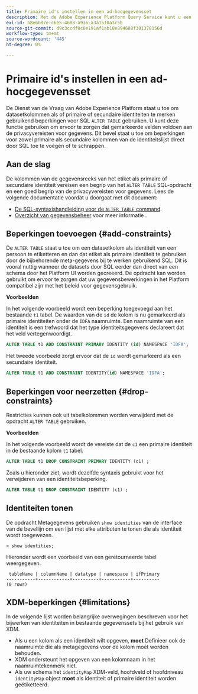 ```yaml
---
title: Primaire id's instellen in een ad-hocgegevensset
description: Met de Adobe Experience Platform Query Service kunt u een identiteit of een primaire identiteit voor de gegevenssetvelden van een ad-hocschema rechtstreeks instellen via de SQL-opdracht ALTER TABLE. Het document verklaart hoe te om het ALTER bevel van de LIJST te gebruiken om een primaire identiteit of een secundaire identiteit te plaatsen.
exl-id: b8e6b87e-c6e5-4688-a936-a3a1510a3c5b
source-git-commit: d9c3ccdf0c0e191af1ab18e894688f301378156d
workflow-type: tm+mt
source-wordcount: '445'
ht-degree: 0%

---
```


# Primaire id&#39;s instellen in een ad-hocgegevensset

De Dienst van de Vraag van Adobe Experience Platform staat u toe om datasetkolommen als of primaire of secundaire identiteiten te merken gebruikend beperkingen voor SQL `ALTER TABLE` gebruiken. U kunt deze functie gebruiken om ervoor te zorgen dat gemarkeerde velden voldoen aan de privacyvereisten voor gegevens. Dit bevel staat u toe om beperkingen voor zowel primaire als secundaire kolommen van de identiteitslijst direct door SQL toe te voegen of te schrappen.

## Aan de slag

De kolommen van de gegevensreeks van het etiket als primaire of secundaire identiteit vereisen een begrip van het `ALTER TABLE` SQL-opdracht en een goed begrip van de privacyvereisten voor gegevens. Lees de volgende documentatie voordat u doorgaat met dit document:

* [De SQL-syntaxishandleiding voor de `ALTER TABLE` command](../sql/syntax.md).
* [Overzicht van gegevensbeheer](../../data-governance/home.md) voor meer informatie .

## Beperkingen toevoegen {#add-constraints}

De `ALTER TABLE` staat u toe om een datasetkolom als identiteit van een persoon te etiketteren en dan dat etiket als primaire identiteit te gebruiken door de bijbehorende meta-gegevens bij te werken gebruikend SQL. Dit is vooral nuttig wanneer de datasets door SQL eerder dan direct van een schema door het Platform UI worden gecreeerd. De opdracht kan worden gebruikt om ervoor te zorgen dat uw gegevensbewerkingen in het Platform compatibel zijn met het beleid voor gegevensgebruik.

**Voorbeelden**

In het volgende voorbeeld wordt een beperking toegevoegd aan het bestaande `t1` tabel. De waarden van de `id` de kolom is nu gemarkeerd als primaire identiteiten onder de `IDFA` naamruimte. Een naamruimte van een identiteit is een trefwoord dat het type identiteitsgegevens declareert dat het veld vertegenwoordigt.

```sql
ALTER TABLE t1 ADD CONSTRAINT PRIMARY IDENTITY (id) NAMESPACE 'IDFA';
```

Het tweede voorbeeld zorgt ervoor dat de `id` wordt gemarkeerd als een secundaire identiteit.

```sql
ALTER TABLE t1 ADD CONSTRAINT IDENTITY(id) NAMESPACE 'IDFA';
```

## Beperkingen voor neerzetten {#drop-constraints}

Restricties kunnen ook uit tabelkolommen worden verwijderd met de opdracht `ALTER TABLE` gebruiken.

**Voorbeelden**

In het volgende voorbeeld wordt de vereiste dat de `c1` een primaire identiteit in de bestaande kolom `t1` tabel.

```sql
ALTER TABLE t1 DROP CONSTRAINT PRIMARY IDENTITY (c1) ;
```

Zoals u hieronder ziet, wordt dezelfde syntaxis gebruikt voor het verwijderen van een identiteitsbeperking.

```sql
ALTER TABLE t1 DROP CONSTRAINT IDENTITY (c1) ;
```

## Identiteiten tonen

De opdracht Metagegevens gebruiken `show identities` van de interface van de bevellijn om een lijst met elke attributen te tonen die als identiteit wordt toegewezen.

```shell
> show identities;
```

Hieronder wordt een voorbeeld van een geretourneerde tabel weergegeven.

```console
 tableName | columnName | datatype | namespace | ifPrimary
-----------+------------+----------+-----------+----------
(0 rows)
```

## XDM-beperkingen {#limitations}

In de volgende lijst worden belangrijke overwegingen beschreven voor het bijwerken van identiteiten in bestaande gegevenssets bij het gebruik van XDM.

* Als u een kolom als een identiteit wilt opgeven, **moet** Definieer ook de naamruimte die als metagegevens voor de kolom moet worden behouden.
* XDM ondersteunt het opgeven van een kolomnaam in het naamruimtekenmerk niet.
* Als uw schema het `identityMap` XDM-veld, hoofdveld of hoofdniveau `identityMap` object **moet** als identiteit of primaire identiteit worden geëtiketteerd.

